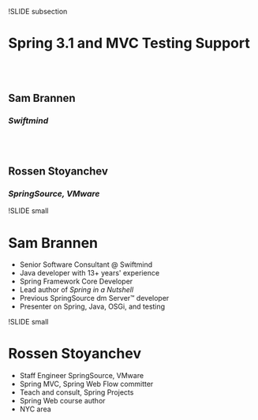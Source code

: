 !SLIDE subsection

# __Spring 3.1 and MVC Testing Support__
<br><br>
## Sam Brannen
### _Swiftmind_
<br><br>
## Rossen Stoyanchev
### _SpringSource, VMware_

!SLIDE small

# __Sam Brannen__

* Senior Software Consultant @ Swiftmind
* Java developer with 13+ years' experience
* Spring Framework Core Developer
* Lead author of _Spring in a Nutshell_
* Previous SpringSource dm Server™ developer
* Presenter on Spring, Java, OSGi, and testing

!SLIDE small

# __Rossen Stoyanchev__

* Staff Engineer SpringSource, VMware
* Spring MVC, Spring Web Flow committer
* Teach and consult, Spring Projects
* Spring Web course author
* NYC area
